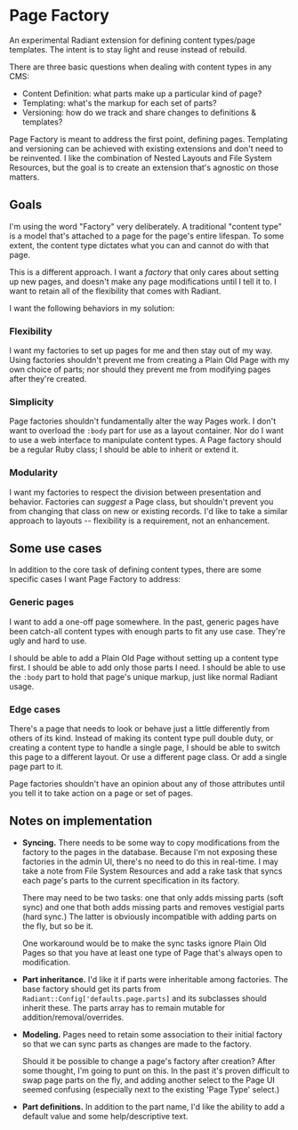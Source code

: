 # Page Factory

An experimental Radiant extension for defining content types/page templates. The intent is to stay light and reuse instead of rebuild.

There are three basic questions when dealing with content types in any CMS:

+ Content Definition: what parts make up a particular kind of page?
+ Templating: what's the markup for each set of parts?
+ Versioning: how do we track and share changes to definitions & templates?

Page Factory is meant to address the first point, defining pages. Templating and versioning can be achieved with existing extensions and don't need to be reinvented. I like the combination of Nested Layouts and File System Resources, but the goal is to create an extension that's agnostic on those matters.

## Goals

I'm using the word "Factory" very deliberately. A traditional "content type" is a model that's attached to a page for the page's entire lifespan. To some extent, the content type dictates what you can and cannot do with that page.

This is a different approach. I want a _factory_ that only cares about setting up new pages, and doesn't make any page modifications until I tell it to. I want to retain all of the flexibility that comes with Radiant.

I want the following behaviors in my solution:

### Flexibility

I want my factories to set up pages for me and then stay out of my way. Using factories shouldn't prevent me from creating a Plain Old Page with my own choice of parts; nor should they prevent me from modifying pages after they're created.

### Simplicity

Page factories shouldn't fundamentally alter the way Pages work. I don't want to overload the `:body` part for use as a layout container. Nor do I want to use a web interface to manipulate content types. A Page factory should be a regular Ruby class; I should be able to inherit or extend it.

### Modularity

I want my factories to respect the division between presentation and behavior. Factories can _suggest_ a Page class, but shouldn't prevent you from changing that class on new or existing records. I'd like to take a similar approach to layouts -- flexibility is a requirement, not an enhancement.

## Some use cases

In addition to the core task of defining content types, there are some specific cases I want Page Factory to address:

### Generic pages

I want to add a one-off page somewhere. In the past, generic pages have been catch-all content types with enough parts to fit any use case. They're ugly and hard to use.

I should be able to add a Plain Old Page without setting up a content type first. I should be able to add only those parts I need. I should be able to use the `:body` part to hold that page's unique markup, just like normal Radiant usage.

### Edge cases

There's a page that needs to look or behave just a little differently from others of its kind. Instead of making its content type pull double duty, or creating a content type to handle a single page, I should be able to switch this page to a different layout. Or use a different page class. Or add a single page part to it.

Page factories shouldn't have an opinion about any of those attributes until you tell it to take action on a page or set of pages.

## Notes on implementation

+   **Syncing.** There needs to be some way to copy modifications from the factory to the pages in the database. Because I'm not exposing these factories in the admin UI, there's no need to do this in real-time. I may take a note from File System Resources and add a rake task that syncs each page's parts to the current specification in its factory.

    There may need to be two tasks: one that only adds missing parts (soft sync) and one that both adds missing parts and removes vestigial parts (hard sync.) The latter is obviously incompatible with adding parts on the fly, but so be it.
    
    One workaround would be to make the sync tasks ignore Plain Old Pages so that you have at least one type of Page that's always open to modification.

+   **Part inheritance.** I'd like it if parts were inheritable among factories. The base factory should get its parts from `Radiant::Config['defaults.page.parts]` and its subclasses should inherit these. The parts array has to remain mutable for addition/removal/overrides.

+   **Modeling.** Pages need to retain some association to their initial factory so that we can sync parts as changes are made to the factory.

    Should it be possible to change a page's factory after creation? After some thought, I'm going to punt on this. In the past it's proven difficult to swap page parts on the fly, and adding another select to the Page UI seemed confusing (especially next to the existing 'Page Type' select.)

+   **Part definitions.** In addition to the part name, I'd like the ability to add a default value and some help/descriptive text.